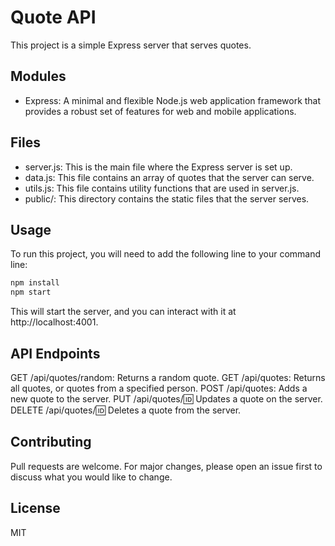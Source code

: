 # Quote API

This project is a simple Express server that serves quotes.

## Modules

- Express: A minimal and flexible Node.js web application framework that provides a robust set of features for web and mobile applications.

## Files

- server.js: This is the main file where the Express server is set up.
- data.js: This file contains an array of quotes that the server can serve.
- utils.js: This file contains utility functions that are used in server.js.
- public/: This directory contains the static files that the server serves.

## Usage

To run this project, you will need to add the following line to your command line:
```bash 
npm install 
npm start
```


This will start the server, and you can interact with it at http://localhost:4001.

## API Endpoints

GET /api/quotes/random: Returns a random quote.
GET /api/quotes: Returns all quotes, or quotes from a specified person.
POST /api/quotes: Adds a new quote to the server.
PUT /api/quotes/:id: Updates a quote on the server.
DELETE /api/quotes/:id: Deletes a quote from the server.

## Contributing
Pull requests are welcome. For major changes, please open an issue first to discuss what you would like to change.

## License
MIT
